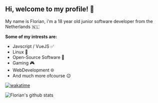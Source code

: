 ## Hi, welcome to my profile! 👋
My name is Florian, i'm a 18 year old junior software developer from the Netherlands 🇳🇱

**Some of my intrests are:**
- Javscript / VueJS ✅
- Linux 🐧
- Open-Source Software 📖
- Gaming 🎮
- WebDevelopment 🌐
- And much more ofcourse 😉

[![wakatime](https://wakatime.com/badge/user/2b0ea6f5-a176-43f0-b846-ccfc225f9caa.svg)](https://wakatime.com/@2b0ea6f5-a176-43f0-b846-ccfc225f9caa)

<a>
<img href="https://github.com/FlorianKempe" align="center" src="https://github-readme-stats.vercel.app/api?username=FlorianKempe&show_icons=true&theme=synthwave&line_height=27" alt="Florian's github stats"/>
</a>
